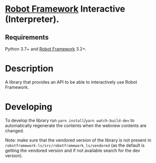 # [Robot Framework](https://robotframework.org/) Interactive (Interpreter).

## Requirements

Python 3.7+ and [Robot Framework](https://robotframework.org/) 3.2+.

# Description

A library that provides an API to be able to interactively use Robot Framework.

# Developing

To develop the library run `yarn install`/`yarn watch-build-dev` to automatically
regenerate the contents when the webview contents are changed.

Note: make sure that the vendored version of the library is not present in
`robotframework-ls/src/robotframework_ls/vendored` (as the default is getting
the vendored version and if not available search for the dev version).
